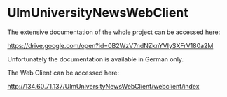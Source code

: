 # UlmUniversityNewsWebClient

The extensive documentation of the whole project can be accessed here:

https://drive.google.com/open?id=0B2WzV7ndNZknYVIySXFrV180a2M

Unfortunately the documentation is available in German only.

The Web Client can be accessed here:

http://134.60.71.137/UlmUniversityNewsWebClient/webclient/index
